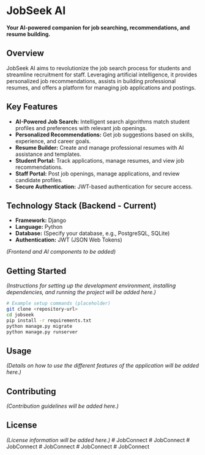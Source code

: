 # JobSeek AI

**Your AI-powered companion for job searching, recommendations, and resume building.**

## Overview

JobSeek AI aims to revolutionize the job search process for students and streamline recruitment for staff. Leveraging artificial intelligence, it provides personalized job recommendations, assists in building professional resumes, and offers a platform for managing job applications and postings.

## Key Features

- **AI-Powered Job Search:** Intelligent search algorithms match student profiles and preferences with relevant job openings.
- **Personalized Recommendations:** Get job suggestions based on skills, experience, and career goals.
- **Resume Builder:** Create and manage professional resumes with AI assistance and templates.
- **Student Portal:** Track applications, manage resumes, and view job recommendations.
- **Staff Portal:** Post job openings, manage applications, and review candidate profiles.
- **Secure Authentication:** JWT-based authentication for secure access.

## Technology Stack (Backend - Current)

- **Framework:** Django
- **Language:** Python
- **Database:** (Specify your database, e.g., PostgreSQL, SQLite)
- **Authentication:** JWT (JSON Web Tokens)

_(Frontend and AI components to be added)_

## Getting Started

_(Instructions for setting up the development environment, installing dependencies, and running the project will be added here.)_

```bash
# Example setup commands (placeholder)
git clone <repository-url>
cd jobseek
pip install -r requirements.txt
python manage.py migrate
python manage.py runserver
```

## Usage

_(Details on how to use the different features of the application will be added here.)_

## Contributing

_(Contribution guidelines will be added here.)_

## License

_(License information will be added here.)_
#   J o b C o n n e c t  
 #   J o b C o n n e c t  
 #   J o b C o n n e c t  
 #   J o b C o n n e c t  
 #   J o b C o n n e c t  
 #   J o b C o n n e c t  
 